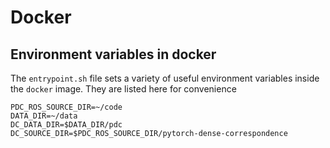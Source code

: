 # Docker

## Environment variables in docker

The `entrypoint.sh` file sets a variety of useful environment variables inside the `docker` image. They
are listed here for convenience

```
PDC_ROS_SOURCE_DIR=~/code
DATA_DIR=~/data
DC_DATA_DIR=$DATA_DIR/pdc
DC_SOURCE_DIR=$PDC_ROS_SOURCE_DIR/pytorch-dense-correspondence
```
